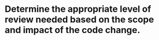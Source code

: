 # Determine the appropriate level of review needed based on the scope and impact of the code change.